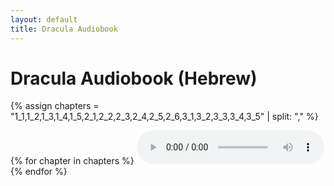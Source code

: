 ```yaml
---
layout: default
title: Dracula Audiobook
---
```


# Dracula Audiobook (Hebrew)

{% assign chapters = "1_1,1_2,1_3,1_4,1_5,2_1,2_2,2_3,2_4,2_5,2_6,3_1,3_2,3_3,3_4,3_5" | split: "," %}

{% for chapter in chapters %}
<audio id="audio-{{ chapter }}" controls preload="auto">
  <source src="/audio/dracula/Dr {{ chapter }}.mp3" type="audio/mpeg">
  Your browser does not support the audio element.
</audio><br>
{% endfor %}
